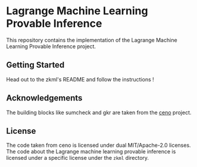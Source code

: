# Lagrange Machine Learning Provable Inference

This repository contains the implementation of the Lagrange Machine Learning Provable Inference project.

## Getting Started

Head out to the zkml's README and follow the instructions !

## Acknowledgements

The building blocks like sumcheck and gkr are taken from the [ceno](https://github.com/ceno-zk/ceno) project.

## License

The code taken from ceno is licensed under dual MIT/Apache-2.0 licenses.
The code about the Lagrange machine learning provable inference is licensed under a specific license under the `zkml` directory.

